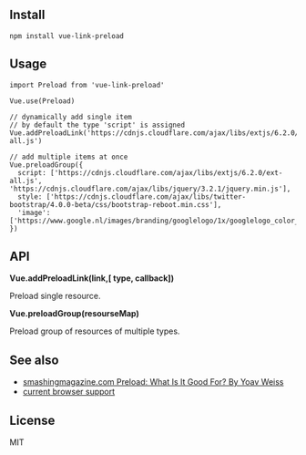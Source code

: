 ## Install

```
npm install vue-link-preload
```

## Usage

```
import Preload from 'vue-link-preload'

Vue.use(Preload)

// dynamically add single item
// by default the type 'script' is assigned
Vue.addPreloadLink('https://cdnjs.cloudflare.com/ajax/libs/extjs/6.2.0/ext-all.js')

// add multiple items at once
Vue.preloadGroup({
  script: ['https://cdnjs.cloudflare.com/ajax/libs/extjs/6.2.0/ext-all.js', 'https://cdnjs.cloudflare.com/ajax/libs/jquery/3.2.1/jquery.min.js'],
  style: ['https://cdnjs.cloudflare.com/ajax/libs/twitter-bootstrap/4.0.0-beta/css/bootstrap-reboot.min.css'],
  'image': ['https://www.google.nl/images/branding/googlelogo/1x/googlelogo_color_272x92dp.png']
})
```

## API

**Vue.addPreloadLink(link,[ type, callback])**

Preload single resource.


**Vue.preloadGroup(resourseMap)**

Preload group of resources of multiple types.


## See also

 - [smashingmagazine.com Preload: What Is It Good For? By Yoav Weiss](https://www.smashingmagazine.com/2016/02/preload-what-is-it-good-for/)
 - [current browser support](http://caniuse.com/#search=preload)

## License 

MIT
